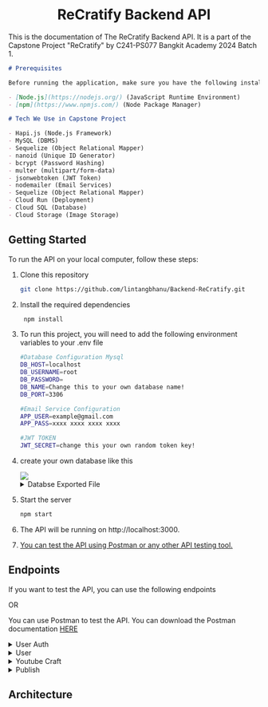 <center>

# ReCratify Backend API

</center>

This is the documentation of The ReCratify Backend API. It is a part of the Capstone Project "ReCratify" by C241-PS077 Bangkit Academy 2024 Batch 1.

```markdown
# Prerequisites

Before running the application, make sure you have the following installed on your machine:

- [Node.js](https://nodejs.org/) (JavaScript Runtime Environment)
- [npm](https://www.npmjs.com/) (Node Package Manager)

# Tech We Use in Capstone Project

- Hapi.js (Node.js Framework)
- MySQL (DBMS)
- Sequelize (Object Relational Mapper)
- nanoid (Unique ID Generator)
- bcrypt (Password Hashing)
- multer (multipart/form-data)
- jsonwebtoken (JWT Token)
- nodemailer (Email Services)
- Sequelize (Object Relational Mapper)
- Cloud Run (Deployment)
- Cloud SQL (Database)
- Cloud Storage (Image Storage)
```

## Getting Started

To run the API on your local computer, follow these steps:

1.  Clone this repository
    ```bash
    git clone https://github.com/lintangbhanu/Backend-ReCratify.git
    ```
2.  Install the required dependencies
    ```bash
     npm install
    ```
3.  To run this project, you will need to add the following environment variables to your .env file

    ```bash
    #Database Configuration Mysql
    DB_HOST=localhost
    DB_USERNAME=root
    DB_PASSWORD=
    DB_NAME=Change this to your own database name!
    DB_PORT=3306

    #Email Service Configuration
    APP_USER=example@gmail.com
    APP_PASS=xxxx xxxx xxxx xxxx

    #JWT TOKEN
    JWT_SECRET=change this your own random token key!
    ```

4.  create your own database like this

    <a href="">
      <img src="https://storage.googleapis.com/craft-storage-recratify/Dokumentasi/rc_db.png" />
    </a>

    <details>
    <summary>Databse Exported File</summary>
    You can use exported file for your database. You can download the exported file <a href="https://drive.google.com/file/d/1CLu3uy8VBCzewzWjKV1OjT7StjRDzmBn/view?usp=sharing">HERE</a>
    </details>

5.  Start the server

    ```bash
    npm start
    ```

6.  The API will be running on http://localhost:3000.
7.  [You can test the API using Postman or any other API testing tool.](#endpoints)

## Endpoints

If you want to test the API, you can use the following endpoints

OR

You can use Postman to test the API. You can download the Postman documentation [HERE]()

<details>
<summary>User Auth</summary>

- **Register**
  <pre>POST /register</pre>

  Request Body:

  ```json
  {
    "username": "yourname",
    "email": "yourname@example.com",
    "password": "password"
  }
  ```

  Response Body:

  ```json
  {
    "status": "success",
    "message": "Registration successful!"
  }
  ```

- **Login**
  <pre>POST /login</pre>

  Request Body:

  ```json
  {
    "email": "yourname@example.com",
    "password": "password"
  }
  ```

  Response Body:

  ```json
  {
    "error": false,
    "message": "Login berhasil",
    "loginResult": {
      "userId": "fJ_CD4OXvhD",
      "username": "yourname",
      "token": "eyJhbGciOiJIUzI1NiIsInR5cCI6IkpXVCJ9.eyJpZCI6ImZKX0NENE9YdmhEIiwiZW1haWwiOiJ5b3VybmFtZUBleGFtcGxlLmNvbSIsImlhdCI6MTcxODAzMTg4NywiZXhwIjoxNzE4MTE4Mjg3fQ.dbqsLVD8Q0s45JfbghOwCAOckNmQfOnB00txjtJMvqA"
    }
  }
  ```

- **Logout**
  <pre>POST /logout</pre>
  <pre>Authorization: Token</pre>

  Response Body:

  ```json
  {
    "status": "success",
    "message": "Logout successful"
  }
  ```

</details>

<details>
<summary>User</summary>

- **Forgot Password**
  <pre>POST /forgotpassword</pre>

  Request Body:

  ```json
  {
    "email": "yourname@example.com"
  }
  ```

  Response Body:

  ```json
  {
    "status": "success",
    "message": "A reset code has been sent to your email."
  }
  ```

- **Verify Code**
  <pre>POST /verifycode</pre>

  Request Body:

  ```json
  {
    "email": "yourname@example.com",
    "resetCode": "123456"
  }
  ```

  Response Body:

  ```json
  {
    "status": "success",
    "message": "Reset code valid"
  }
  ```

- **Reset Password**
  <pre>POST /resetpassword</pre>

  Request Body:

  ```json
  {
    "email": "yourname@example.com",
    "newPassword": "bhanu123",
    "resetCode": "123456"
  }
  ```

  Response Body:

  ```json
  {
    "status": "success",
    "message": "Password reset was successful"
  }
  ```

- **Change Password**
  <pre>POST /changepassword</pre>
  <pre>Authorization: Token</pre>

  Request Body:

  ```json
  {
    "oldPassword": "oldPassword",
    "newPassword": "newPassword",
    "confirmPassword": "newPassword"
  }
  ```

  Response Body:

  ```json
  {
    "status": "success",
    "message": "Password changed successfully"
  }
  ```

</details>

<details>
<summary>Youtube Craft</summary>

- **Get Craft Video**
  <pre>POST /allvideos/{{waste}}</pre>
  <pre>Authorization: Token</pre>

  Response Body:

  ```json
  {
    "status": "success",
    "label": "plastic-bag",
    "videos": [
      {
        "Youtube_ID": "4r9tLvMVIKM",
        "Title": "Turning Plastic Trash Into Luxury Bags | One Small Step",
        "URL_Thumbnail": "https://img.youtube.com/vi/4r9tLvMVIKM/hqdefault.jpg",
        "URL_Video": "https://www.youtube.com/watch?v=4r9tLvMVIKM"
      },
      {
        "Youtube_ID": "5JNe-hce0sY",
        "Title": "How To Make Plastic Bag Sleeping Mats (Where You Live)",
        "URL_Thumbnail": "https://img.youtube.com/vi/5JNe-hce0sY/hqdefault.jpg",
        "URL_Video": "https://www.youtube.com/watch?v=5JNe-hce0sY"
      },
      {
        "Youtube_ID": "fLEkneZS6-0",
        "Title": "Flowers Making With Plastic Carry Bags | DIY | Carry Bags Re Use Ideas | Best Out Of Waste",
        "URL_Thumbnail": "https://img.youtube.com/vi/fLEkneZS6-0/hqdefault.jpg",
        "URL_Video": "https://www.youtube.com/watch?v=fLEkneZS6-0"
      },
      {
        "Youtube_ID": "iOIP_qXNsoU",
        "Title": "26 ORIGINAL WAYS TO USE PLASTIC BAGS",
        "URL_Thumbnail": "https://img.youtube.com/vi/iOIP_qXNsoU/hqdefault.jpg",
        "URL_Video": "https://www.youtube.com/watch?v=iOIP_qXNsoU"
      },
      {
        "Youtube_ID": "j-7grMXIXs0",
        "Title": "Beginners' Guide to Plastic Bag Recycling - How to Make a Wallet",
        "URL_Thumbnail": "https://img.youtube.com/vi/j-7grMXIXs0/hqdefault.jpg",
        "URL_Video": "https://www.youtube.com/watch?v=j-7grMXIXs0"
      },
      {
        "Youtube_ID": "lTT2utfcHF0",
        "Title": "BESI tas belanja Plastik, Anda tidak akan percaya dengan hasil yang luar biasa. ide daur ulang",
        "URL_Thumbnail": "https://img.youtube.com/vi/lTT2utfcHF0/hqdefault.jpg",
        "URL_Video": "https://www.youtube.com/watch?v=lTT2utfcHF0"
      },
      {
        "Youtube_ID": "qTrsFgGBwcs",
        "Title": "How to make FABRIC from PLASTIC grocery bags - Upcycling Plastic",
        "URL_Thumbnail": "https://img.youtube.com/vi/qTrsFgGBwcs/hqdefault.jpg",
        "URL_Video": "https://www.youtube.com/watch?v=qTrsFgGBwcs"
      },
      {
        "Youtube_ID": "r5hehRmMfEk",
        "Title": "15 AWESOME DIY CRAFTS WITH PLASTIC BAGS",
        "URL_Thumbnail": "https://img.youtube.com/vi/r5hehRmMfEk/hqdefault.jpg",
        "URL_Video": "https://www.youtube.com/watch?v=r5hehRmMfEk"
      },
      {
        "Youtube_ID": "w-Ud0SzgFHc",
        "Title": "18 PLASTIC BAG HACKS AND IDEAS",
        "URL_Thumbnail": "https://img.youtube.com/vi/w-Ud0SzgFHc/hqdefault.jpg",
        "URL_Video": "https://www.youtube.com/watch?v=w-Ud0SzgFHc"
      },
      {
        "Youtube_ID": "y6-uY-w1lVI",
        "Title": "DIY Basket Bag from Plastic | Upcycling Crafts for Eco-Friendly Handmade Bags",
        "URL_Thumbnail": "https://img.youtube.com/vi/y6-uY-w1lVI/hqdefault.jpg",
        "URL_Video": "https://www.youtube.com/watch?v=y6-uY-w1lVI"
      }
    ]
  }
  ```

- **Get Detail Video**
  <pre>POST /detailvideos/{{postId}}</pre>
  <pre>Authorization: Token</pre>

  Response Body:

  ```json
  {
    "status": "success",
    "Video": {
      "Youtube_ID": "HBXjr982vDI",
      "label": "Plastic-Bottle",
      "Title": "Ide Kreatif Membuat Bunga dari Botol Bekas",
      "URL_Thumbnail": "https://img.youtube.com/vi/HBXjr982vDI/hqdefault.jpg",
      "URL_Video": "https://www.youtube.com/watch?v=HBXjr982vDI"
    }
  }
  ```

- **Add Favorite**
  <pre>POST /favorites</pre>
  <pre>Authorization: Token</pre>

  Request Body:

  ```json
  {
    "label": "plastic-bottle",
    "Youtube_ID": "iCDFDW_VCa8"
  }
  ```

  Response Body:

  ```json
  {
    "status": "success",
    "message": "Video successfully added to favorites list!"
  }
  ```

- **Get User Favorite**
  <pre>GET /favorites</pre>
  <pre>Authorization: Token</pre>

  Response Body:

  ```json
  {
    "status": "success",
    "userId": "fJ_CD4OXvhD",
    "favorites": [
      {
        "Youtube_ID": "iCDFDW_VCa8",
        "label": "Plastic-Bottle",
        "Title": "From Plastic Bottle to Plane | Kreasi dari botol bekas",
        "URL_Thumbnail": "https://img.youtube.com/vi/iCDFDW_VCa8/hqdefault.jpg",
        "URL_Video": "https://www.youtube.com/watch?v=iCDFDW_VCa8"
      },
      {
        "Youtube_ID": "5JNe-hce0sY",
        "Title": "How To Make Plastic Bag Sleeping Mats (Where You Live)",
        "URL_Thumbnail": "https://img.youtube.com/vi/5JNe-hce0sY/hqdefault.jpg",
        "URL_Video": "https://www.youtube.com/watch?v=5JNe-hce0sY"
      }
    ]
  }
  ```

- **Delete Favorite**
  <pre>DELETE /favorites</pre>
  <pre>Authorization: Token</pre>

  Request Body:

  ```json
  {
    "Youtube_ID": "iCDFDW_VCa8"
  }
  ```

  Response Body:

  ```json
  {
    "status": "success",
    "message": "Favorite video successfully removed!"
  }
  ```

</details>

<details>
<summary>Publish</summary>

- **Upload Craft**
  <pre>POST /upload</pre>
  <pre>Authorization: Token</pre>
  <pre>Content-Type: multipart/form-data</pre>

  Request Body:

  ```json
  {
    "title": "Vas Bunga Botol Kaca",
    "description": "Caranya adalah.......",
    "file": "VasBotolKaca.jpg"
  }
  ```

  Response Body:

  ```json
  {
    "message": "File uploaded successfully",
    "data": {
      "postId": "v7nrQccpwx0",
      "userId": "fJ_CD4OXvhD",
      "title": "Vas Bunga Botol Kaca",
      "URL_Image": "https://storage.googleapis.com/yourBucket/VasBotolKaca.jpg",
      "description": "Caranya adalah......."
    }
  }
  ```

- **Get All Post**
  <pre>GET /allpost</pre>
  <pre>Authorization: Token</pre>

  Response Body:

  ```json
  {
    "status": "success",
    "message": "Successfully retrieved all post data!",
    "data": [
      {
        "postId": "v7nrQccpwx0",
        "userId": "fJ_CD4OXvhD",
        "username": "yourname",
        "title": "Vas Bunga Botol Kaca",
        "URL_Image": "https://storage.googleapis.com/yourBucket/VasBotolKaca.jpg",
        "description": "Caranya adalah......."
      },
      {
        "postId": "Bo6pthLiP2Y",
        "userId": "HfXHKh01ccG",
        "username": "Jack Sparrow",
        "title": "Pupuk kompos dari sisa makanan",
        "URL_Image": "https://storage.googleapis.com/yourBucket/image1.jpg",
        "description": "Caranya adalah......."
      },
      {
        "postId": "lcHYIDPV48J",
        "userId": "WPL8mGNtxcV",
        "username": "Unta",
        "title": "Miniatur motor dari kaleng",
        "URL_Image": "https://storage.googleapis.com/yourBucket/image2.jpg",
        "description": "Caranya adalah......."
      }
    ]
  }
  ```

- **Get Detail Post**
  <pre>GET /detailpost/{{postId}}</pre>
  <pre>Authorization: Token</pre>

  Response Body:

  ```json
  {
    "status": "success",
    "message": "Successfully retrieved post details",
    "data": {
      "postId": "v7nrQccpwx0",
      "userId": "fJ_CD4OXvhD",
      "username": "yourname",
      "title": "Vas Bunga Botol Kaca",
      "URL_Image": "https://storage.googleapis.com/yourBucket/VasBotolKaca.jpg",
      "description": "Caranya adalah......."
    }
  }
  ```

- **Get User Post**
  <pre>GET /userpost</pre>
  <pre>Authorization: Token</pre>

  Response Body:

  ```json
  {
    "status": "success",
    "message": "Successfully retrieved craft posts by user: yourname!",
    "userId": "fJ_CD4OXvhD",
    "totalPosts": 3,
    "data": [
      {
        "postId": "v7nrQccpwx0",
        "title": "Vas Bunga Botol Kaca",
        "URL_Image": "https://storage.googleapis.com/yourBucket/VasBotolKaca.jpg",
        "description": "Caranya adalah.......",
        "createdAt": "2024-06-09T23:18:15.000Z"
      },
      {
        "postId": "v7nrQwikln1",
        "title": "TES FIKSSS",
        "URL_Image": "https://storage.googleapis.com/yourBucket/VasBotolKaca.jpg",
        "description": "Caranya adalah.......",
        "createdAt": "2024-06-09T23:18:15.000Z"
      },
      {
        "postId": "vwh7do8OC2l",
        "title": "Vas Bunga Botol Kaca",
        "URL_Image": "https://storage.googleapis.com/yourBucket/VasBotolKaca.jpg",
        "description": "Caranya adalah.......",
        "createdAt": "2024-06-09T23:15:45.000Z"
      }
    ]
  }
  ```

- **Delete Post**
  <pre>DELETE /deletepost</pre>
  <pre>Authorization: Token</pre>

  Request Body:

  ```json
  {
    "postId": "6L-mKuuFILv",
    "URL_Image": "https://storage.googleapis.com/craft-storage-recratify/1717974662941_f54eb8a70d58c1c8dbce0a8f739292cb.jpg"
  }
  ```

  Response Body:

  ```json
  {
    "status": "success",
    "message": "Craft Post deleted successfully!"
  }
  ```

</details>

## Architecture

<a href="">
    <img src="" />
 </a>
